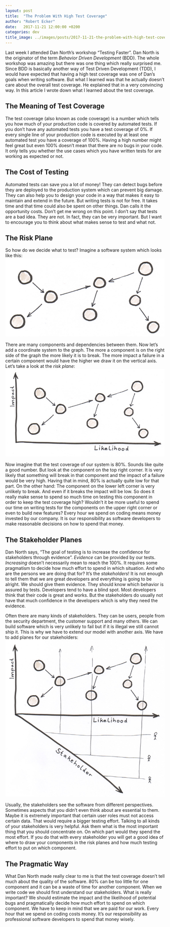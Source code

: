 ```yaml
---
layout: post
title:  "The Problem With High Test Coverage"
author: "Robert Ecker"
date:   2017-11-21 12:00:00 +0200
categories: dev
title_image: ../images/posts/2017-11-21-the-problem-with-high-test-coverage/title-image.jpg
---
```


Last week I attended Dan North’s workshop “Testing Faster”. Dan North is the originator of the term *Behavior Driven Development* (BDD). The whole workshop was amazing but there was one thing which really surprised me. Since BDD is basically another way of Test Driven Development (TDD), I would have expected that having a high test coverage was one of Dan’s goals when writing software. But what I learned was that he actually doesn’t care about the overall test coverage. He explained that in a very convincing way. In this article I wrote down what I learned about the test coverage.

## The Meaning of Test Coverage
The test coverage (also known as code coverage) is a number which tells you how much of your production code is covered by automated tests. If you don’t have any automated tests you have a test coverage of 0%. If every single line of your production code is executed by at least one automated test you have a coverage of 100%. Having a high number might feel great but even 100% doesn’t mean that there are no bugs in your code. It only tells you whether the use cases which you have written tests for are working as expected or not.

## The Cost of Testing
Automated tests can save you a lot of money! They can detect bugs before they are deployed to the production system which can prevent big damage. They can also help you to design your code in a way that makes it easy to maintain and extend in the future. But writing tests is not for free. It takes time and that time could also be spent on other things. Dan calls it the opportunity costs. Don’t get me wrong on this point. I don’t say that tests are a bad idea. They are not. In fact, they can be very important. But I want to encourage you to think about what makes sense to test and what not.

## The Risk Plane
So how do we decide what to test? Imagine a software system which looks like this:
![graph with components and their dependencies to each other](../images/posts/2017-11-21-the-problem-with-high-test-coverage/component-graph.jpg)

There are many components and dependencies between them. Now let’s add a coordinate system to the graph. The more a component is on the right side of the graph the more likely it is to break. The more impact a failure in a certain component would have the higher we draw it on the vertical axis. Let’s take a look at the *risk plane*:
![component graph with impact on the x-axis and likelihood on the y-axis](../images/posts/2017-11-21-the-problem-with-high-test-coverage/risk-plane.jpg)

Now imagine that the test coverage of our system is 80%. Sounds like quite a good number. But look at the component on the top right corner. It is very likely that something will break in that component and the impact of a failure would be very high. Having that in mind, 80% is actually quite low for that part. On the other hand: The component on the lower left corner is very unlikely to break. And even if it breaks the impact will be low. So does it really make sense to spend so much time on testing this component in order to keep the test coverage high? Wouldn’t it be more useful to spend our time on writing tests for the components on the upper right corner or even to build new features? Every hour we spend on coding means money invested by our company. It is our responsibility as software developers to make reasonable decisions on how to spend that money.

## The Stakeholder Planes
Dan North says, “The goal of testing is to increase the confidence for stakeholders through evidence”. *Evidence* can be provided by our tests. *Increasing* doesn’t necessarily mean to reach the 100%. It requires some pragmatism to decide how much effort to spend in which situation. And who are the persons we are doing that for? It’s the *stakeholders*! It is not enough to tell them that we are great developers and everything is going to be alright. We should give them evidence. They should know which behavior is assured by tests. Developers tend to have a blind spot. Most developers think that their code is great and works. But the stakeholders do usually not have that much confidence in the developers which is why they need the evidence.

Often there are many kinds of stakeholders. They can be users, people from the security department, the customer support and many others. We can build software which is very unlikely to fail but if it is illegal we still cannot ship it. This is why we have to extend our model with another axis. We have to add planes for our stakeholders:
![component diagram with additional z-axis for stakeholders](../images/posts/2017-11-21-the-problem-with-high-test-coverage/risk-planes.jpg)

Usually, the stakeholders see the software from different perspectives. Sometimes aspects that you didn’t even think about are essential to them. Maybe it is extremely important that certain user roles must not access certain data. That would require a bigger testing effort. Talking to all kinds of your stakeholders is very helpful. Ask them what is the most important thing that you should concentrate on. On which part would they spend the most effort. If you do that with every stakeholder you will get a good idea of where to draw your components in the risk planes and how much testing effort to put on which component.

## The Pragmatic Way
What Dan North made really clear to me is that the test coverage doesn’t tell much about the quality of the software. 80% can be too little for one component and it can be a waste of time for another component. When we write code we should first understand our stakeholders. What is really important? We should estimate the impact and the likelihood of potential bugs and pragmatically decide how much effort to spend on which component. We have to keep in mind that we are paid for our work. Every hour that we spend on coding costs money. It’s our responsibility as professional software developers to spend that money wisely.
